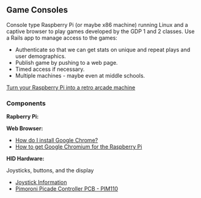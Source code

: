 ## Game Consoles

Console type Raspberry Pi (or maybe x86 machine) running Linux and a captive browser to play games developed by the GDP 1 and 2 classes. Use a Rails app to manage access to the games:
* Authenticate so that we can get stats on unique and repeat plays and user demographics.
* Publish game by pushing to a web page.
* Timed access if necessary.
* Multiple machines - maybe even at middle schools.

[Turn your Raspberry Pi into a retro arcade machine](https://www.wired.co.uk/article/retro-arcade-machine-raspberry-pi)

### Components

**Rapberry Pi:**

**Web Browser:**

* [How do I install Google Chrome?](https://raspberrypi.stackexchange.com/questions/374/how-do-i-install-google-chrome)
* [How to get Google Chromium for the Raspberry Pi](https://tutorials-raspberrypi.com/google-chrome-for-raspberry-pi/)

**HID Hardware:**

Joysticks, buttons, and the display

* [Joystick Information](https://www.slagcoin.com/joystick/introduction.html)
* [Pimoroni Picade Controller PCB - PIM110](https://www.adafruit.com/product/2708)
